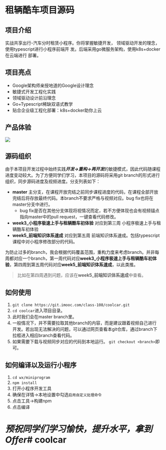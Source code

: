 # 租辆酷车项目源码

## 项目介绍
实战共享出行-汽车分时租赁小程序。你将掌握敏捷开发，
领域驱动开发的理念，使用typescript进行小程序前端开
发。后端采用go微服务架构，使用k8s+docker在云端进行
部署。

## 项目亮点
* Google架构师亲授地道的Google设计理念
* 敏捷式开发工程化实践
* 领域驱动设计前沿理念
* Go+Typescript稀缺双语式教学
* 贴合企业级工程化部署：k8s+docker助你上云


## 产品体验


![](https://coolcar-1256512285.cos.ap-shanghai.myqcloud.com/next_available.jpeg)


## 源码组织
由于本项目开发过程中始终实践***开发->重构->再开发***的敏捷模式，因此代码随课程进度变动较大。为了方便同学们学习，本项目的源码将采用git branch的形式进行组织，同步源码进度及视频进度。分支列表如下：
* **master** 主分支，在课程开放完结之前同步课程进度的代码，在课程全部开放完结后将存放最终代码。本branch不要求严格与视频对应。bug fix也将在master分支中进行。
  * bug fix是否在其他分支体现将视情况而定，若不方便体现也会有视频锚点指向master中的pull request，一键查看代码修改。
* **week3_小程序极速上手与租辆酷车初体验** 对应到第三周 小程序极速上手与租辆酷车初体验
* **week5_前端知识体系速成** 对应到第五周 前端知识体系速成。包括typescript课程中对小程序修改部分的代码。

为防止过多的branch，我会根据代码覆盖范围，重构力度来考虑branch。并非每周都对应一个branch，第一周代码对应**week3_小程序极速上手与租辆酷车初体验**，第四周到第五周代码对应**week5_前端知识体系速成**，以此类推。
> 比如在第四周遇到问题，应该在**week5_前端知识体系速成**中查看。

## 如何使用
1. `git clone https://git.imooc.com/class-108/coolcar.git`
1. `cd coolcar`进入项目目录。
1. 此时我们会在master branch里。
1. 一般情况下，并不需要拉取其他branch的内容，而是建议跟着视频自己进行开发。若出现无法解决的问题，可以通过网页查看本git仓库，通过branch下拉框进入相应branch查看代码。
1. 如果需要下载与视频同步对应的代码到本地运行。
`git checkout <branch>`即可。

## 如何编译以及运行小程序
1. `cd wx/miniprogram`
1. `npm install`
1. 打开小程序开发工具
1. 确保在详情->本地设置中勾选`启用自定义处理命令`
1. 点击工具->构建npm
1. 点击编译

# ***预祝同学们学习愉快，提升水平，拿到Offer***# coolcar
